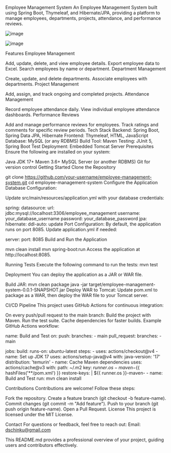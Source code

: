 Employee Management System
An Employee Management System built using Spring Boot, Thymeleaf, and Hibernate/JPA, providing a platform to manage employees, departments, projects, attendance, and performance reviews.


![image](https://github.com/user-attachments/assets/276239ca-1574-44da-88d0-b5b056deb668)

![image](https://github.com/user-attachments/assets/05876996-1e24-4be7-8573-534ef113f174)


Features
Employee Management

Add, update, delete, and view employee details.
Export employee data to Excel.
Search employees by name or department.
Department Management

Create, update, and delete departments.
Associate employees with departments.
Project Management

Add, assign, and track ongoing and completed projects.
Attendance Management

Record employee attendance daily.
View individual employee attendance dashboards.
Performance Reviews

Add and manage performance reviews for employees.
Track ratings and comments for specific review periods.
Tech Stack
Backend: Spring Boot, Spring Data JPA, Hibernate
Frontend: Thymeleaf, HTML, JavaScript
Database: MySQL (or any RDBMS)
Build Tool: Maven
Testing: JUnit 5, Spring Boot Test
Deployment: Embedded Tomcat Server
Prerequisites
Ensure the following are installed on your system:

Java JDK 17+
Maven 3.6+
MySQL Server (or another RDBMS)
Git for version control
Getting Started
Clone the Repository

git clone https://github.com/your-username/employee-management-system.git
cd employee-management-system
Configure the Application
Database Configuration:

Update src/main/resources/application.yml with your database credentials:


spring:
  datasource:
    url: jdbc:mysql://localhost:3306/employee_management
    username: your_database_username
    password: your_database_password
  jpa:
    hibernate:
      ddl-auto: update
Port Configuration: By default, the application runs on port 8085. Update application.yml if needed:


server:
  port: 8085
Build and Run the Application

mvn clean install
mvn spring-boot:run
Access the application at http://localhost:8085.

Running Tests
Execute the following command to run the tests:
mvn test

Deployment
You can deploy the application as a JAR or WAR file.

Build JAR:
mvn clean package
java -jar target/employee-management-system-0.0.1-SNAPSHOT.jar
Deploy WAR to Tomcat: Update pom.xml to package as a WAR, then deploy the WAR file to your Tomcat server.

CI/CD Pipeline
This project uses GitHub Actions for continuous integration:

On every push/pull request to the main branch:
Build the project with Maven.
Run the test suite.
Cache dependencies for faster builds.
Example GitHub Actions workflow:

name: Build and Test
on:
  push:
    branches:
      - main
  pull_request:
    branches:
      - main

jobs:
  build:
    runs-on: ubuntu-latest
    steps:
    - uses: actions/checkout@v4
    - name: Set up JDK 17
      uses: actions/setup-java@v4
      with:
        java-version: '17'
        distribution: 'temurin'
    - name: Cache Maven dependencies
      uses: actions/cache@v3
      with:
        path: ~/.m2
        key: ${{ runner.os }}-maven-${{ hashFiles('**/pom.xml') }}
        restore-keys: |
          ${{ runner.os }}-maven-
    - name: Build and Test
      run: mvn clean install

Contributions
Contributions are welcome! Follow these steps:

Fork the repository.
Create a feature branch (git checkout -b feature-name).
Commit changes (git commit -m "Add feature").
Push to your branch (git push origin feature-name).
Open a Pull Request.
License
This project is licensed under the MIT License.

Contact
For questions or feedback, feel free to reach out:
Email: dschinku@gmail.com

This README.md provides a professional overview of your project, guiding users and contributors effectively.
